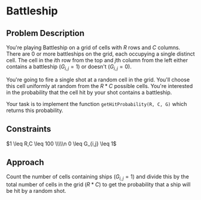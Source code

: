 # Battleship

## Problem Description

You're playing Battleship on a grid of cells with $R$ rows and $C$ columns. There are 0 or more battleships on the grid, each occupying a single distinct cell. The cell in the $i\text{th}$ row from the top and $j\text{th}$ column from the left either contains a battleship ($G_{i,j}=1$) or doesn't ($G_{i,j}=0$).

You're going to fire a single shot at a random cell in the grid. You'll choose this cell uniformly at random from the $R*C$ possible cells. You're interested in the probability that the cell hit by your shot contains a battleship.

Your task is to implement the function ```getHitProbability(R, C, G)``` which returns this probability.

## Constraints

$1 \leq R,C \leq 100 \\\\\n 0 \leq G_{i,j} \leq 1$

## Approach

Count the number of cells containing ships ($G_{i,j}=1$) and divide this by the total number of cells in the grid ($R*C$) to get the probability that a ship will be hit by a random shot.